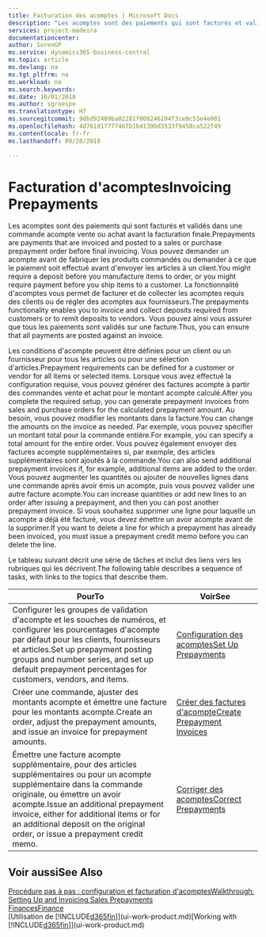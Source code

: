 ```yaml
---
title: Facturation des acomptes | Microsoft Docs
description: "Les acomptes sont des paiements qui sont facturés et validés dans une commande acompte vente ou achat avant la facturation finale. Vous pouvez demander un acompte avant de fabriquer les produits commandés ou demander à ce que le paiement soit effectué avant d'envoyer les articles à un client. La fonctionnalité d'acomptes vous permet de facturer et de collecter les acomptes requis des clients ou de régler des acomptes aux fournisseurs. Vous pouvez ainsi vous assurer que tous les paiements sont validés sur une facture."
services: project-madeira
documentationcenter: 
author: SorenGP
ms.service: dynamics365-business-central
ms.topic: article
ms.devlang: na
ms.tgt_pltfrm: na
ms.workload: na
ms.search.keywords: 
ms.date: 10/01/2018
ms.author: sgroespe
ms.translationtype: HT
ms.sourcegitcommit: 9dbd92409ba02281f008246194f3ce0c53e4e001
ms.openlocfilehash: 4d761d17777467b1b4139bd3533f9458ca522f49
ms.contentlocale: fr-fr
ms.lasthandoff: 09/28/2018

---
```

# <a name="invoicing-prepayments"></a><span data-ttu-id="0a209-106">Facturation d'acomptes</span><span class="sxs-lookup"><span data-stu-id="0a209-106">Invoicing Prepayments</span></span>
<span data-ttu-id="0a209-107">Les acomptes sont des paiements qui sont facturés et validés dans une commande acompte vente ou achat avant la facturation finale.</span><span class="sxs-lookup"><span data-stu-id="0a209-107">Prepayments are payments that are invoiced and posted to a sales or purchase prepayment order before final invoicing.</span></span> <span data-ttu-id="0a209-108">Vous pouvez demander un acompte avant de fabriquer les produits commandés ou demander à ce que le paiement soit effectué avant d'envoyer les articles à un client.</span><span class="sxs-lookup"><span data-stu-id="0a209-108">You might require a deposit before you manufacture items to order, or you might require payment before you ship items to a customer.</span></span> <span data-ttu-id="0a209-109">La fonctionnalité d'acomptes vous permet de facturer et de collecter les acomptes requis des clients ou de régler des acomptes aux fournisseurs.</span><span class="sxs-lookup"><span data-stu-id="0a209-109">The prepayments functionality enables you to invoice and collect deposits required from customers or to remit deposits to vendors.</span></span> <span data-ttu-id="0a209-110">Vous pouvez ainsi vous assurer que tous les paiements sont validés sur une facture.</span><span class="sxs-lookup"><span data-stu-id="0a209-110">Thus, you can ensure that all payments are posted against an invoice.</span></span>  

 <span data-ttu-id="0a209-111">Les conditions d'acompte peuvent être définies pour un client ou un fournisseur pour tous les articles ou pour une sélection d'articles.</span><span class="sxs-lookup"><span data-stu-id="0a209-111">Prepayment requirements can be defined for a customer or vendor for all items or selected items.</span></span> <span data-ttu-id="0a209-112">Lorsque vous avez effectué la configuration requise, vous pouvez générer des factures acompte à partir des commandes vente et achat pour le montant acompte calculé.</span><span class="sxs-lookup"><span data-stu-id="0a209-112">After you complete the required setup, you can generate prepayment invoices from sales and purchase orders for the calculated prepayment amount.</span></span> <span data-ttu-id="0a209-113">Au besoin, vous pouvez modifier les montants dans la facture.</span><span class="sxs-lookup"><span data-stu-id="0a209-113">You can change the amounts on the invoice as needed.</span></span> <span data-ttu-id="0a209-114">Par exemple, vous pouvez spécifier un montant total pour la commande entière.</span><span class="sxs-lookup"><span data-stu-id="0a209-114">For example, you can specify a total amount for the entire order.</span></span> <span data-ttu-id="0a209-115">Vous pouvez également envoyer des factures acompte supplémentaires si, par exemple, des articles supplémentaires sont ajoutés à la commande.</span><span class="sxs-lookup"><span data-stu-id="0a209-115">You can also send additional prepayment invoices if, for example, additional items are added to the order.</span></span> <span data-ttu-id="0a209-116">Vous pouvez augmenter les quantités ou ajouter de nouvelles lignes dans une commande après avoir émis un acompte, puis vous pouvez valider une autre facture acompte.</span><span class="sxs-lookup"><span data-stu-id="0a209-116">You can increase quantities or add new lines to an order after issuing a prepayment, and then you can post another prepayment invoice.</span></span> <span data-ttu-id="0a209-117">Si vous souhaitez supprimer une ligne pour laquelle un acompte a déjà été facturé, vous devez émettre un avoir acompte avant de la supprimer.</span><span class="sxs-lookup"><span data-stu-id="0a209-117">If you want to delete a line for which a prepayment has already been invoiced, you must issue a prepayment credit memo before you can delete the line.</span></span>  

 <span data-ttu-id="0a209-118">Le tableau suivant décrit une série de tâches et inclut des liens vers les rubriques qui les décrivent.</span><span class="sxs-lookup"><span data-stu-id="0a209-118">The following table describes a sequence of tasks, with links to the topics that describe them.</span></span>

|<span data-ttu-id="0a209-119">**Pour**</span><span class="sxs-lookup"><span data-stu-id="0a209-119">**To**</span></span>|<span data-ttu-id="0a209-120">**Voir**</span><span class="sxs-lookup"><span data-stu-id="0a209-120">**See**</span></span>|  
|------------|-------------|  
|<span data-ttu-id="0a209-121">Configurer les groupes de validation d'acompte et les souches de numéros, et configurer les pourcentages d'acompte par défaut pour les clients, fournisseurs et articles.</span><span class="sxs-lookup"><span data-stu-id="0a209-121">Set up prepayment posting groups and number series, and set up default prepayment percentages for customers, vendors, and items.</span></span>|[<span data-ttu-id="0a209-122">Configuration des acomptes</span><span class="sxs-lookup"><span data-stu-id="0a209-122">Set Up Prepayments</span></span>](finance-set-up-prepayments.md)|
|<span data-ttu-id="0a209-123">Créer une commande, ajuster des montants acompte et émettre une facture pour les montants acompte.</span><span class="sxs-lookup"><span data-stu-id="0a209-123">Create an order, adjust the prepayment amounts, and issue an invoice for prepayment amounts.</span></span>|[<span data-ttu-id="0a209-124">Créer des factures d'acompte</span><span class="sxs-lookup"><span data-stu-id="0a209-124">Create Prepayment Invoices</span></span>](finance-how-to-create-prepayment-invoices.md)|  
|<span data-ttu-id="0a209-125">Émettre une facture acompte supplémentaire, pour des articles supplémentaires ou pour un acompte supplémentaire dans la commande originale, ou émettre un avoir acompte.</span><span class="sxs-lookup"><span data-stu-id="0a209-125">Issue an additional prepayment invoice, either for additional items or for an additional deposit on the original order, or issue a prepayment credit memo.</span></span>|[<span data-ttu-id="0a209-126">Corriger des acomptes</span><span class="sxs-lookup"><span data-stu-id="0a209-126">Correct Prepayments</span></span>](finance-how-to-correct-prepayments.md)|  

## <a name="see-also"></a><span data-ttu-id="0a209-127">Voir aussi</span><span class="sxs-lookup"><span data-stu-id="0a209-127">See Also</span></span>  
[<span data-ttu-id="0a209-128">Procédure pas à pas : configuration et facturation d'acomptes</span><span class="sxs-lookup"><span data-stu-id="0a209-128">Walkthrough: Setting Up and Invoicing Sales Prepayments</span></span>](walkthrough-setting-up-and-invoicing-sales-prepayments.md)  
[<span data-ttu-id="0a209-129">Finances</span><span class="sxs-lookup"><span data-stu-id="0a209-129">Finance</span></span>](finance.md)  
<span data-ttu-id="0a209-130">[Utilisation de [!INCLUDE[d365fin](includes/d365fin_md.md)]](ui-work-product.md)</span><span class="sxs-lookup"><span data-stu-id="0a209-130">[Working with [!INCLUDE[d365fin](includes/d365fin_md.md)]](ui-work-product.md)</span></span>


